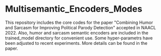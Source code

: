 # Multisemantic_Encoders_Modes
This repository includes the core codes for the paper "Combining Humor and Sarcasm for Improving Political Parody Detection" accepted in NAACL 2022. Also, humor and sarcasm semantic encoders are included in the trained_model directory for convenient use.   Some hyper-parametrs have been adjusted to recent experiments. More details can be found in the paper.
